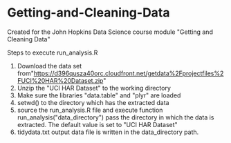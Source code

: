 # Getting-and-Cleaning-Data
Created for the John Hopkins Data Science course module "Getting and Cleaning Data"

Steps to execute run_analysis.R
1. Download the data set from"https://d396qusza40orc.cloudfront.net/getdata%2Fprojectfiles%2FUCI%20HAR%20Dataset.zip"
2. Unzip the "UCI HAR Dataset" to the working directory
3. Make sure the libraries "data.table" and "plyr" are loaded
4. setwd() to the directory which has the extracted data 
5. source the run_analysis.R file and execute function run_analysis("data_directory")
   pass the directory in which the data is extracted. The default value is set to "UCI HAR Dataset"
6. tidydata.txt output data file is written in the data_directory path.
